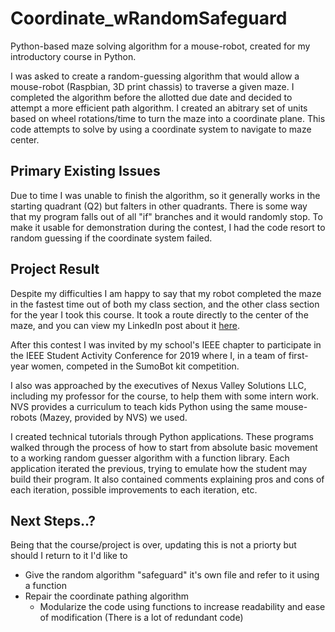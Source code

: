 # Coordinate_wRandomSafeguard
  Python-based maze solving algorithm for a mouse-robot, created for my introductory course in Python.

  I was asked to create a random-guessing algorithm that would allow a mouse-robot (Raspbian, 3D print chassis) to traverse a given maze. I completed the algorithm before the allotted due date and decided to attempt a more efficient path algorithm. I created an abitrary set of units based on wheel rotations/time to turn the maze into a coordinate plane. This code attempts to solve by using a coordinate system to navigate to maze center.

## Primary Existing Issues
  Due to time I was unable to finish the algorithm, so it generally works in the starting quadrant (Q2) but falters in other quadrants. There is some way that my program falls out of all "if" branches and it would randomly stop. To make it usable for demonstration during the contest, I had the code resort to random guessing if the coordinate system failed.

## Project Result
  Despite my difficulties I am happy to say that my robot completed the maze in the fastest time out of both my class section, and the other class section for the year I took this course. It took a route directly to the center of the maze, and you can view my LinkedIn post about it [here](https://www.linkedin.com/posts/alexabaldon_win-python-robot-activity-6478368903033606144-O-9c).

  After this contest I was invited by my school's IEEE chapter to participate in the IEEE Student Activity Conference for 2019 where I, in a team of first-year women, competed in the SumoBot kit competition.

  I also was approached by the executives of Nexus Valley Solutions LLC, including my professor for the course, to help them with some intern work. NVS provides a curriculum to teach kids Python using the same mouse-robots (Mazey, provided by NVS) we used.

  I created technical tutorials through Python applications. These programs walked through the process of how to start from absolute basic movement to a working random guesser algorithm with a function library. Each application iterated the previous, trying to emulate how the student may build their program. It also contained comments explaining pros and cons of each iteration, possible improvements to each iteration, etc.

## Next Steps..?
Being that the course/project is over, updating this is not a priorty but should I return to it I'd like to
* Give the random algorithm "safeguard" it's own file and refer to it using a function
* Repair the coordinate pathing algorithm
    * Modularize the code using functions to increase readability and ease of modification (There is a lot of redundant code)
